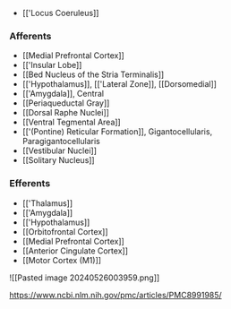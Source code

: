 - [['Locus Coeruleus]]
### Afferents
- [[Medial Prefrontal Cortex]]
- [['Insular Lobe]]
- [[Bed Nucleus of the Stria Terminalis]]
- [['Hypothalamus]], [['Lateral Zone]], [[Dorsomedial]]
- [['Amygdala]], Central
- [[Periaqueductal Gray]]
- [[Dorsal Raphe Nuclei]]
- [[Ventral Tegmental Area]]
- [['(Pontine) Reticular Formation]], Gigantocellularis, Paragigantocellularis
- [[Vestibular Nuclei]]
- [[Solitary Nucleus]]
### Efferents
- [['Thalamus]]
- [['Amygdala]]
- [['Hypothalamus]]
- [[Orbitofrontal Cortex]]
- [[Medial Prefrontal Cortex]]
- [[Anterior Cingulate Cortex]]
- [[Motor Cortex (M1)]]

![[Pasted image 20240526003959.png]]

https://www.ncbi.nlm.nih.gov/pmc/articles/PMC8991985/